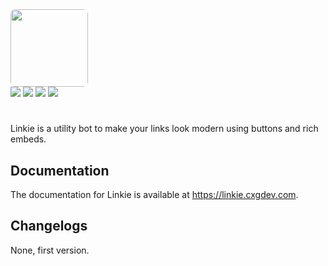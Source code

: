 <img src="https://i.imgur.com/WAd1kKM.png" height="124" style="border-radius: 8px;">
<div>
  <a href="https://discord.gg/FBfWyvajcK"><img src="https://img.shields.io/discord/987521766291304528?label=discord&logo=discord&logoColor=white"></a>
  <a href="https://github.com/cxgdev/linkie/contributors"><img src="https://img.shields.io/github/contributors/cxgdev/linkie?logo=github"></a>
  <img src="https://img.shields.io/github/license/cxgdev/linkie">
  <a href="https://github.com/cxgdev/linkie/issues"><img src="https://img.shields.io/github/issues/cxgdev/linkie?logo=github"></a>
</div>

# 
Linkie is a utility bot to make your links look modern using buttons and rich embeds.

## Documentation
The documentation for Linkie is available at https://linkie.cxgdev.com.

## Changelogs
None, first version.
